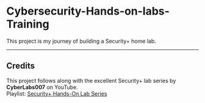 # Cybersecurity-Hands-on-labs-Training
This project is my journey of building a Security+ home lab.  







---

## Credits
This project follows along with the excellent Security+ lab series by **CyberLabs007** on YouTube.  
Playlist: [Security+ Hands-On Lab Series](https://www.youtube.com/playlist?list=PL2KJmkHeYQTNwlZqLh_ptZhSNZf93bOU-)  

